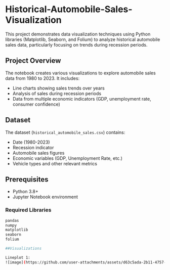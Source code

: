 # Historical-Automobile-Sales-Visualization


This project demonstrates data visualization techniques using Python libraries (Matplotlib, Seaborn, and Folium) to analyze historical automobile sales data, particularly focusing on trends during recession periods.

## Project Overview

The notebook creates various visualizations to explore automobile sales data from 1980 to 2023. It includes:
- Line charts showing sales trends over years
- Analysis of sales during recession periods
- Data from multiple economic indicators (GDP, unemployment rate, consumer confidence)

## Dataset

The dataset (`historical_automobile_sales.csv`) contains:
- Date (1980-2023)
- Recession indicator
- Automobile sales figures
- Economic variables (GDP, Unemployment Rate, etc.)
- Vehicle types and other relevant metrics



## Prerequisites

- Python 3.8+
- Jupyter Notebook environment

### Required Libraries
```bash
pandas
numpy
matplotlib
seaborn
folium

##Visualizations

Lineplot 1:
![image](https://github.com/user-attachments/assets/d63c5ada-2b11-4757-b8f2-c9fa1bbffb4a)








